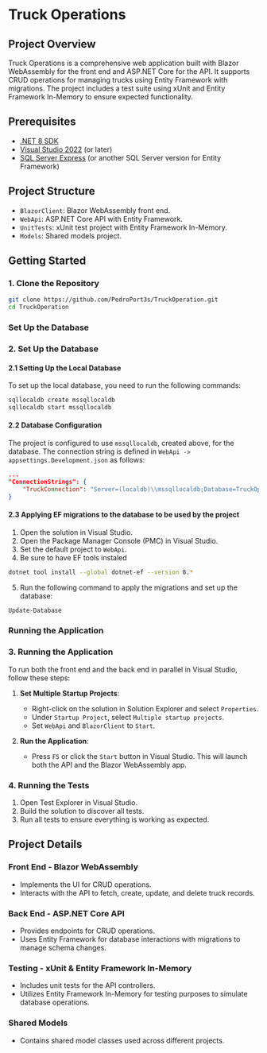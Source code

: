 # Truck Operations

## Project Overview

Truck Operations is a comprehensive web application built with Blazor WebAssembly for the front end and ASP.NET Core for the API. It supports CRUD operations for managing trucks using Entity Framework with migrations. The project includes a test suite using xUnit and Entity Framework In-Memory to ensure expected functionality.

## Prerequisites

- [.NET 8 SDK](https://dotnet.microsoft.com/download/dotnet/8.0)
- [Visual Studio 2022](https://visualstudio.microsoft.com/) (or later)
- [SQL Server Express](https://www.microsoft.com/en-us/sql-server/sql-server-downloads) (or another SQL Server version for Entity Framework)


## Project Structure

- `BlazorClient`: Blazor WebAssembly front end.
- `WebApi`: ASP.NET Core API with Entity Framework.
- `UnitTests`: xUnit test project with Entity Framework In-Memory.
- `Models`: Shared models project.

## Getting Started

### 1. Clone the Repository

```bash
git clone https://github.com/PedroPort3s/TruckOperation.git
cd TruckOperation
```


### **Set Up the Database**

### 2. Set Up the Database

#### 2.1 Setting Up the Local Database
To set up the local database, you need to run the following commands:

```bash
sqllocaldb create mssqllocaldb
sqllocaldb start mssqllocaldb
```

#### 2.2 Database Configuration
The project is configured to use `mssqllocaldb`, created above, for the database. The connection string is defined in `WebApi -> appsettings.Development.json` as follows:

```json
...
"ConnectionStrings": {
    "TruckConnection": "Server=(localdb)\\mssqllocaldb;Database=TruckOperation;Trusted_Connection=True;"
}
```

#### 2.3 Applying EF migrations to the database to be used by the project
1. Open the solution in Visual Studio.
2. Open the Package Manager Console (PMC) in Visual Studio.
3. Set the default project to `WebApi`.
4. Be sure to have EF tools instaled
```bash
dotnet tool install --global dotnet-ef --version 8.*
```
5. Run the following command to apply the migrations and set up the database:

```bash
Update-Database
```

### **Running the Application**


### 3. Running the Application

To run both the front end and the back end in parallel in Visual Studio, follow these steps:

1. **Set Multiple Startup Projects**:
    - Right-click on the solution in Solution Explorer and select `Properties`.
    - Under `Startup Project`, select `Multiple startup projects`.
    - Set `WebApi` and `BlazorClient` to `Start`.

2. **Run the Application**:
    - Press `F5` or click the `Start` button in Visual Studio. This will launch both the API and the Blazor WebAssembly app.

### 4. Running the Tests

1. Open Test Explorer in Visual Studio.
2. Build the solution to discover all tests.
3. Run all tests to ensure everything is working as expected.

## Project Details

### Front End - Blazor WebAssembly

- Implements the UI for CRUD operations.
- Interacts with the API to fetch, create, update, and delete truck records.

### Back End - ASP.NET Core API

- Provides endpoints for CRUD operations.
- Uses Entity Framework for database interactions with migrations to manage schema changes.

### Testing - xUnit & Entity Framework In-Memory

- Includes unit tests for the API controllers.
- Utilizes Entity Framework In-Memory for testing purposes to simulate database operations.

### Shared Models

- Contains shared model classes used across different projects.